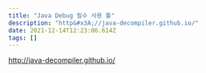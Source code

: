 ```yaml
---
title: "Java Debug 필수 사용 툴"
description: "http&#x3A;//java-decompiler.github.io/"
date: 2021-12-14T12:23:06.614Z
tags: []
---
```

http://java-decompiler.github.io/
